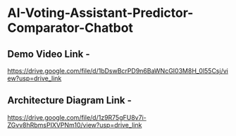 # AI-Voting-Assistant-Predictor-Comparator-Chatbot

## Demo Video Link -
https://drive.google.com/file/d/1bDswBcrPD9n6BaWNcGI03M8H_0l55Csj/view?usp=drive_link

## Architecture Diagram Link -
https://drive.google.com/file/d/1z9R75gFU8v7i-ZGvv8hRbmsPIXVPNm10/view?usp=drive_link
